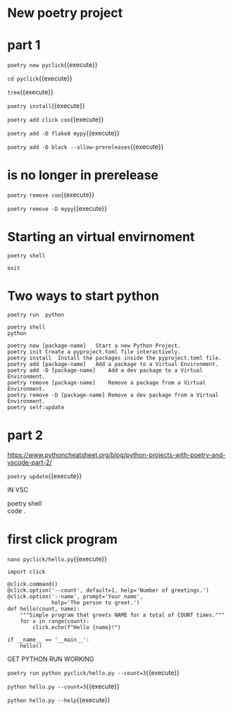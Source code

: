 # New poetry project

# part 1

`poetry new pyclick`{{execute}}

`cd pyclick`{{execute}}

`tree`{{execute}}

`poetry install`{{execute}}

`poetry add click coo`{{execute}}

`poetry add -D flake8 mypy`{{execute}}

`poetry add -D black --allow-prereleases`{{execute}}

# is no longer in prerelease

`poetry remove coo`{{execute}}

`poetry remove -D mypy`{{execute}}

# Starting an virtual envirnoment

`poetry shell`

`exit`

# Two ways to start python

`poetry run  python`

`poetry shell`   
`python`

```
poetry new [package-name]	Start a new Python Project.
poetry init	Create a pyproject.toml file interactively.
poetry install	Install the packages inside the pyproject.toml file.
poetry add [package-name]	Add a package to a Virtual Environment.
poetry add -D [package-name]	Add a dev package to a Virtual Environment.
poetry remove [package-name]	Remove a package from a Virtual Environment.
poetry remove -D [package-name]	Remove a dev package from a Virtual Environment.
poetry self:update
```

# part 2

https://www.pythoncheatsheet.org/blog/python-projects-with-poetry-and-vscode-part-2/

`poetry update`{{execute}}

IN VSC

poetry shell   
code .

# first click program

`nano pyclick/hello.py`{{execute}}


```
import click

@click.command()
@click.option('--count', default=1, help='Number of greetings.')
@click.option('--name', prompt='Your name',
              help='The person to greet.')
def hello(count, name):
    """Simple program that greets NAME for a total of COUNT times."""
    for x in range(count):
        click.echo(f"Hello {name}!")

if __name__ == '__main__':
    hello()

```
GET PYTHON RUN WORKING

`poetry run python pyclick/hello.py --count=3`{{execute}}

`python hello.py --count=3`{{execute}}

`python hello.py --help`{{execute}}